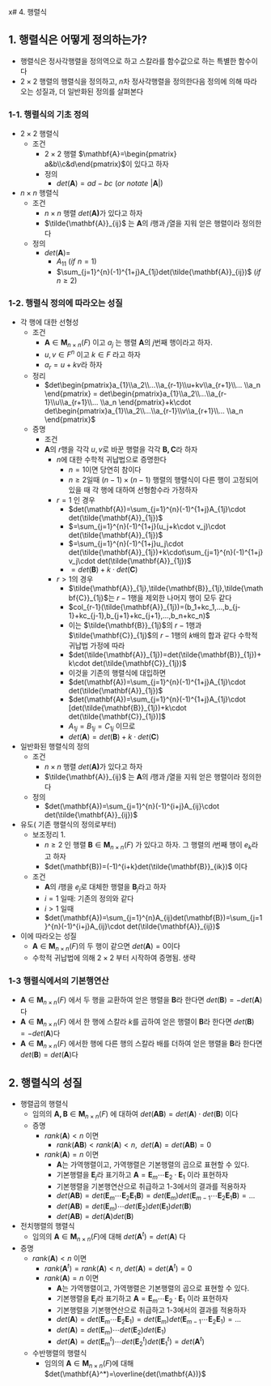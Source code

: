 x# 4. 행렬식

## 1. 행렬식은 어떻게 정의하는가?

- 행렬식은 정사각행렬을 정의역으로 하고 스칼라를 함수값으로 하는 특별한 함수이다
- $2\times2$ 행렬의 행렬식을 정의하고, $n$차 정사각행렬을 정의한다음 정의에 의해 따라오는 성질과, 더 일반화된 정의를 살펴본다

### 1-1. 행렬식의 기초 정의

- $2\times 2$ 행렬식
	- 조건
		- $2\times 2$ 행렬 $\mathbf{A}=\begin{pmatrix}  a&b\\c&d\end{pmatrix}$이 있다고 하자
	  - 정의
		- $det(\mathbf{A})=ad-bc \,\,(or\,\,notate\,\,|\mathbf{A}|)$
- $n\times n$ 행렬식
	- 조건
		- $n\times n$ 행렬 $det(\mathbf{A)}$가 있다고 하자
		- $\tilde{\mathbf{A}}_{ij}$ 는 $\mathbf{A}$의 $i$행과 $j$열을 지워 얻은 행렬이라 정의한다
	- 정의
		- $det(\mathbf{A})=$
		  - $A_{11}$                                              $(if\,\,n=1)$
		  - $\sum_{j=1}^{n}(-1)^{1+j}A_{1j}det(\tilde{\mathbf{A}}_{ij})$     $(if\,n \ge2) \,\,\,\,\,\,\,$

### 1-2. 행렬식 정의에 따라오는 성질

- 각 행에 대한 선형성
	- 조건
		- $\mathbf{A}\in\mathbf{M}_{n\times n}(F)$ 이고 $a_j$ 는 행렬 $\mathbf{A}$의 $j$번째 행이라고 하자.
		- $u,v \in F^n$ 이고 $k\in F$ 라고 하자
		- $a_r=u+k v$라 하자
	- 정리
		- $det\begin{pmatrix}a_{1}\\a_2\\...\\a_{r-1}\\u+kv\\a_{r+1}\\... \\a_n \end{pmatrix} = det\begin{pmatrix}a_{1}\\a_2\\...\\a_{r-1}\\u\\a_{r+1}\\... \\a_n \end{pmatrix}+k\cdot det\begin{pmatrix}a_{1}\\a_2\\...\\a_{r-1}\\v\\a_{r+1}\\... \\a_n \end{pmatrix}$
	- 증명
		- 조건
		- $\mathbf{A}$의 $r$행을 각각 $u,v$로 바꾼 행렬을 각각 $\mathbf{B,C}$라 하자
			- $n$에 대한 수학적 귀납법으로 증명한다
				- $n=1$이면 당연히 참이다
				- $n \ge2$일때 $(n-1)\times(n-1)$ 행렬의 행렬식이 다른 행이 고정되어 있을 때 각 행에 대하여 선형함수라 가정하자
			- $r=1$ 인 경우
				- $det(\mathbf{A})=\sum_{j=1}^{n}(-1)^{1+j}A_{1j}\cdot det(\tilde{\mathbf{A}}_{1j})$
				- $=\sum_{j=1}^{n}(-1)^{1+j}(u_j+k\cdot v_j)\cdot det(\tilde{\mathbf{A}}_{1j})$
				- $=\sum_{j=1}^{n}(-1)^{1+j}u_j\cdot det(\tilde{\mathbf{A}}_{1j})+k\cdot\sum_{j=1}^{n}(-1)^{1+j} v_j\cdot det(\tilde{\mathbf{A}}_{1j})$
				- $= det(\mathbf{B})+k\cdot det(\mathbf{C})$
			- $r>1$의 경우
				- $\tilde{\mathbf{A}}_{1j},\tilde{\mathbf{B}}_{1j},\tilde{\mathbf{C}}_{1j}$는 $r-1$행을 제외한 나머지 행이 모두 같다
				- $col_{r-1}(\tilde{\mathbf{A}}_{1j})=(b_1+kc_1,...,b_{j-1}+kc_{j-1},b_{j+1}+kc_{j+1},...,b_n+kc_n)$
				- 이는 $\tilde{\mathbf{B}}_{1j}$의 $r-1$행과 $\tilde{\mathbf{C}}_{1j}$의 $r-1$행의 $k$배의 합과 같다 수학적 귀납법 가정에 따라
				- $det(\tilde{\mathbf{A}}_{1j})=det(\tilde{\mathbf{B}}_{1j})+k\cdot det(\tilde{\mathbf{C}}_{1j})$
				- 이것을 기존의 행렬식에 대입하면
				- $det(\mathbf{A})=\sum_{j=1}^{n}(-1)^{1+j}A_{1j}\cdot det(\tilde{\mathbf{A}}_{1j})$
				- $det(\mathbf{A})=\sum_{j=1}^{n}(-1)^{1+j}A_{1j}\cdot [det(\tilde{\mathbf{B}}_{1j})+k\cdot det(\tilde{\mathbf{C}}_{1j})]$
				- $A_{1j}=B_{1j}=C_{1j}$ 이므로
				- $det(\mathbf{A})=det(\mathbf{B})+k\cdot det(\mathbf{C})$
- 일반화된 행렬식의 정의
	- 조건
		- $n\times n$ 행렬 $det(\mathbf{A)}$가 있다고 하자
		- $\tilde{\mathbf{A}}_{ij}$ 는 $\mathbf{A}$의 $i$행과 $j$열을 지워 얻은 행렬이라 정의한다
	- 정의
		- $det(\mathbf{A})=\sum_{j=1}^{n}(-1)^{i+j}A_{ij}\cdot det(\tilde{\mathbf{A}}_{ij})$
- 유도( 기존 행렬식의 정의로부터)
	- 보조정리 1.
		- $n \ge2$ 인 행렬 $\mathbf{B} \in \mathbf{M}_{n\times n}(F)$ 가 있다고 하자. 그 행렬의 $i$번째 행이 $e_k$라고 하자
		- $det(\mathbf{B})=(-1)^{i+k}det(\tilde{\mathbf{B}}_{ik})$ 이다
	- 조건
		- $\mathbf{A}$의 $i$행을 $e_j$로 대체한 행렬을 $\mathbf{B}_j$라고 하자
		- $i=1$ 일때: 기존의 정의와 같다
		- $i >1$ 일때
		- $det(\mathbf{A})=\sum_{j=1}^{n}A_{ij}det(\mathbf{B})=\sum_{j=1}^{n}(-1)^{i+j}A_{ij}\cdot det(\tilde{\mathbf{A}}_{ij})$
- 이에 따라오는 성질
	- $\mathbf{A}\in \mathbf{M}_{n\times n}(F)$의 두 행이 같으면 $det(\mathbf{A})=0$이다
	- 수학적 귀납법에 의해 $2\times 2$ 부터 시작하여 증명됨. 생략

### 1-3 행렬식에서의 기본행연산

- $\mathbf{A}\in \mathbf{M}_{n\times n}(F)$ 에서 두 행을 교환하여 얻은 행렬을 $\mathbf{B}$라 한다면 $det(\mathbf{B})=-det(\mathbf{A})$다
- $\mathbf{A}\in \mathbf{M}_{n\times n}(F)$ 에서 한 행에 스칼라 $k$를 곱하여 얻은 행렬이 $\mathbf{B}$라 한다면 $det(\mathbf{B})=-det(\mathbf{A})$다
- $\mathbf{A}\in \mathbf{M}_{n\times n}(F)$ 에서한 행에 다른 행의 스칼라 배를 더하여 얻은 행렬을 $\mathbf{B}$라 한다면 $det(\mathbf{B})=det(\mathbf{A})$다

## 2. 행렬식의 성질

- 행렬곱의 행렬식
  - 임의의 $\mathbf{A,B}\in \mathbf{M}_{n\times n}(F)$ 에 대하여 $det(\mathbf{AB})=det(\mathbf{A})\cdot det(\mathbf{B})$ 이다
  - 증명
	- $rank(\mathbf{A})<n$ 이면
		- $rank(\mathbf{AB})<rank(\mathbf{A})<n,\,\,\,det(\mathbf{A})=det(\mathbf{AB})=0$
	- $rank(\mathbf{A})=n$ 이면
		- $\mathbf{A}$는 가역행렬이고, 가역행렬은 기본행렬의 곱으로 표현할 수 있다.
		- 기본행렬을 $\mathbf{E}_j$라 표기하고 $\mathbf{A}=\mathbf{E}_m\cdots\mathbf{E}_2\cdot\mathbf{E}_1$ 이라 표현하자
		- 기본행렬을 기본행연산으로 취급하고 1-3에서의 결과를 적용하자
		- $det(\mathbf{AB})=det(\mathbf{E}_m\cdots\mathbf{E}_2\mathbf{E}_1\mathbf{B})=det(\mathbf{E}_m)det(\mathbf{E}_{m-1}\cdots\mathbf{E}_2\mathbf{E}_1\mathbf{B})=...$
		- $det(\mathbf{A}\mathbf{B})=det(\mathbf{E}_m)\cdots det(\mathbf{E}_2)det(\mathbf{E}_1)det(\mathbf{B})$
		- $det(\mathbf{AB})=det(\mathbf{A})det(\mathbf{B})$
- 전치행렬의 행렬식
	- 임의의 $\mathbf{A}\in \mathbf{M}_{n\times n}(F)$에 대해 $det(\mathbf{A}^t)=det(\mathbf{A})$ 다
- 증명
	- $rank(\mathbf{A})<n$ 이면
		- $rank(\mathbf{A}^t)=rank(\mathbf{A})<n$, $det(\mathbf{A})=det(\mathbf{A}^t)=0$
	  - $rank(\mathbf{A})=n$ 이면
		- $\mathbf{A}$는 가역행렬이고, 가역행렬은 기본행렬의 곱으로 표현할 수 있다.
		- 기본행렬을 $\mathbf{E}_j$라 표기하고 $\mathbf{A}=\mathbf{E}_m\cdots\mathbf{E}_2\cdot\mathbf{E}_1$ 이라 표현하자
		- 기본행렬을 기본행연산으로 취급하고 1-3에서의 결과를 적용하자
		- $det(\mathbf{A})=det(\mathbf{E}_m\cdots\mathbf{E}_2\mathbf{E}_1)=det(\mathbf{E}_m)det(\mathbf{E}_{m-1}\cdots\mathbf{E}_2\mathbf{E}_1)=...$
		- $det(\mathbf{A})=det(\mathbf{E}_m)\cdots det(\mathbf{E}_2)det(\mathbf{E}_1)$
		- $det(\mathbf{A})=det(\mathbf{E}_m^t)\cdots det(\mathbf{E}_2^t)det(\mathbf{E}_1^t)=det(\mathbf{A}^t)$
	- 수반행렬의 행렬식
		- 임의의 $\mathbf{A}\in \mathbf{M}_{n\times n}(F)$에 대해  $det(\mathbf{A}^*)=\overline{det(\mathbf{A})}$
